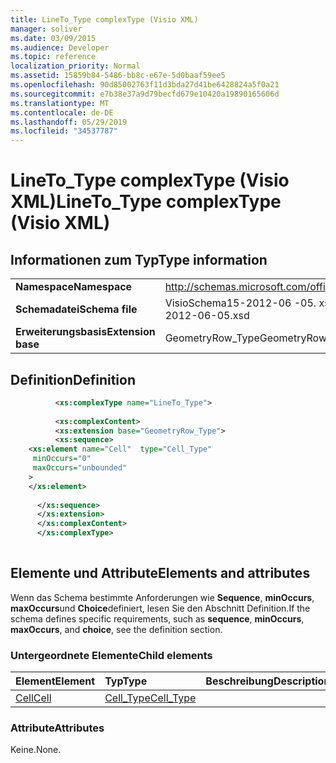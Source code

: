 ```yaml
---
title: LineTo_Type complexType (Visio XML)
manager: soliver
ms.date: 03/09/2015
ms.audience: Developer
ms.topic: reference
localization_priority: Normal
ms.assetid: 15859b84-5486-bb8c-e67e-5d0baaf59ee5
ms.openlocfilehash: 90d85002763f11d3bda27d41be6428824a5f0a21
ms.sourcegitcommit: e7b38e37a9d79becfd679e10420a19890165606d
ms.translationtype: MT
ms.contentlocale: de-DE
ms.lasthandoff: 05/29/2019
ms.locfileid: "34537787"
---
```

# <a name="linetotype-complextype-visio-xml"></a><span data-ttu-id="56e7b-102">LineTo_Type complexType (Visio XML)</span><span class="sxs-lookup"><span data-stu-id="56e7b-102">LineTo_Type complexType (Visio XML)</span></span>

## <a name="type-information"></a><span data-ttu-id="56e7b-103">Informationen zum Typ</span><span class="sxs-lookup"><span data-stu-id="56e7b-103">Type information</span></span>

|||
|:-----|:-----|
|<span data-ttu-id="56e7b-104">**Namespace**</span><span class="sxs-lookup"><span data-stu-id="56e7b-104">**Namespace**</span></span> <br/> |http://schemas.microsoft.com/office/visio/2011/1/core  <br/> |
|<span data-ttu-id="56e7b-105">**Schemadatei**</span><span class="sxs-lookup"><span data-stu-id="56e7b-105">**Schema file**</span></span> <br/> |<span data-ttu-id="56e7b-106">VisioSchema15-2012-06 -05. xsd</span><span class="sxs-lookup"><span data-stu-id="56e7b-106">VisioSchema15-2012-06-05.xsd</span></span>  <br/> |
|<span data-ttu-id="56e7b-107">**Erweiterungsbasis**</span><span class="sxs-lookup"><span data-stu-id="56e7b-107">**Extension base**</span></span> <br/> |<span data-ttu-id="56e7b-108">GeometryRow_Type</span><span class="sxs-lookup"><span data-stu-id="56e7b-108">GeometryRow_Type</span></span>  <br/> |
   
## <a name="definition"></a><span data-ttu-id="56e7b-109">Definition</span><span class="sxs-lookup"><span data-stu-id="56e7b-109">Definition</span></span>

```XML
          <xs:complexType name="LineTo_Type">
          
          <xs:complexContent>
          <xs:extension base="GeometryRow_Type">
          <xs:sequence>
    <xs:element name="Cell"  type="Cell_Type"
     minOccurs="0"
     maxOccurs="unbounded"
    >
    </xs:element>
    
      </xs:sequence>
      </xs:extension>
      </xs:complexContent>
      </xs:complexType>
      
```

## <a name="elements-and-attributes"></a><span data-ttu-id="56e7b-110">Elemente und Attribute</span><span class="sxs-lookup"><span data-stu-id="56e7b-110">Elements and attributes</span></span>

<span data-ttu-id="56e7b-111">Wenn das Schema bestimmte Anforderungen wie **Sequence**, **minOccurs**, **maxOccurs**und **Choice**definiert, lesen Sie den Abschnitt Definition.</span><span class="sxs-lookup"><span data-stu-id="56e7b-111">If the schema defines specific requirements, such as **sequence**, **minOccurs**, **maxOccurs**, and **choice**, see the definition section.</span></span> 
  
### <a name="child-elements"></a><span data-ttu-id="56e7b-112">Untergeordnete Elemente</span><span class="sxs-lookup"><span data-stu-id="56e7b-112">Child elements</span></span>

|<span data-ttu-id="56e7b-113">**Element**</span><span class="sxs-lookup"><span data-stu-id="56e7b-113">**Element**</span></span>|<span data-ttu-id="56e7b-114">**Typ**</span><span class="sxs-lookup"><span data-stu-id="56e7b-114">**Type**</span></span>|<span data-ttu-id="56e7b-115">**Beschreibung**</span><span class="sxs-lookup"><span data-stu-id="56e7b-115">**Description**</span></span>|
|:-----|:-----|:-----|
|[<span data-ttu-id="56e7b-116">Cell</span><span class="sxs-lookup"><span data-stu-id="56e7b-116">Cell</span></span>](cell-element-lineto-rowvisio-xml.md) <br/> |[<span data-ttu-id="56e7b-117">Cell_Type</span><span class="sxs-lookup"><span data-stu-id="56e7b-117">Cell_Type</span></span>](cell_type-complextypevisio-xml.md) <br/> ||
   
### <a name="attributes"></a><span data-ttu-id="56e7b-118">Attribute</span><span class="sxs-lookup"><span data-stu-id="56e7b-118">Attributes</span></span>

<span data-ttu-id="56e7b-119">Keine.</span><span class="sxs-lookup"><span data-stu-id="56e7b-119">None.</span></span>
  

